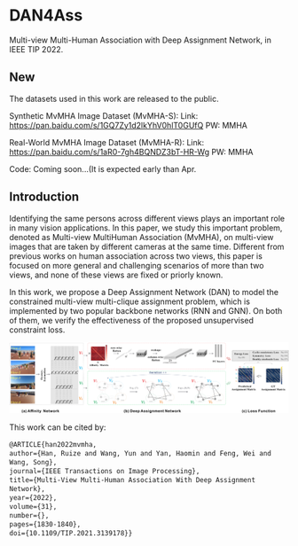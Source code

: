 # DAN4Ass
Multi-view Multi-Human Association with Deep Assignment Network, in IEEE TIP 2022.

## New
The datasets used in this work are released to the public.

Synthetic MvMHA Image Dataset (MvMHA-S):
Link: https://pan.baidu.com/s/1GQ7Zy1d2lkYhV0hlT0GUfQ 
PW: MMHA


Real-World MvMHA Image Dataset (MvMHA-R):
Link: https://pan.baidu.com/s/1aR0-7gh4BQNDZ3bT-HR-Wg 
PW: MMHA

Code:
Coming soon...(It is expected early than Apr.


## Introduction
Identifying the same persons across different views plays an important role in many vision applications. In this paper, we study this important problem, denoted as Multi-view MultiHuman Association (MvMHA), on multi-view images that are taken by different cameras at the same time. Different from previous works on human association across two views, this paper is focused on more general and challenging scenarios of more than two views, and none of these views are fixed or priorly known.

In this work, we propose a Deep Assignment Network (DAN) to model the constrained multi-view multi-clique assignment problem, which is implemented by two popular backbone networks (RNN and GNN). On both of them, we verify the effectiveness of the proposed unsupervised constraint loss.


![framework](https://github.com/RuizeHan/DAN4Ass/blob/main/framework.jpg)


This work can be cited by:
```
@ARTICLE{han2022mvmha,  
author={Han, Ruize and Wang, Yun and Yan, Haomin and Feng, Wei and Wang, Song},  
journal={IEEE Transactions on Image Processing},   
title={Multi-View Multi-Human Association With Deep Assignment Network},   
year={2022},  
volume={31},  
number={},  
pages={1830-1840},  
doi={10.1109/TIP.2021.3139178}}
```
